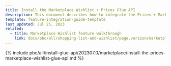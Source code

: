 ```yaml
---
title: Install the Marketplace Wishlist + Prices Glue API
description: This document describes how to integrate the Prices + Marketplace Wishlist Glue API feature into a Spryker project.
template: feature-integration-guide-template
last_updated: Jul 25, 2023
related:
  - title: Marketplace Wishlist feature walkthrough
    link: docs/pbc/all/shopping-list-and-wishlist/page.version/marketplace/marketplace-wishlist-feature-overview.html
---
```


{% include pbc/all/install-glue-api/202307.0/marketplace/install-the-prices-marketplace-wishlist-glue-api.md %} <!-- To edit, see /_includes/pbc/all/install-glue-api/202307.0/marketplace/install-the-prices-marketplace-wishlist-glue-api.md -->
